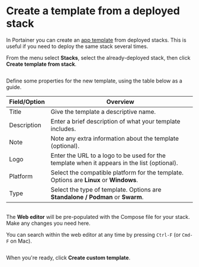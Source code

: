 # Create a template from a deployed stack

In Portainer you can create an [app template](../templates/) from deployed stacks. This is useful if you need to deploy the same stack several times.

From the menu select **Stacks**, select the already-deployed stack, then click **Create template from stack**.

<figure><img src="../../../.gitbook/assets/2.20-stacks-template.gif" alt=""><figcaption></figcaption></figure>

Define some properties for the new template, using the table below as a guide.

| Field/Option | Overview                                                                                    |
| ------------ | ------------------------------------------------------------------------------------------- |
| Title        | Give the template a descriptive name.                                                       |
| Description  | Enter a brief description of what your template includes.                                   |
| Note         | Note any extra information about the template (optional).                                   |
| Logo         | Enter the URL to a logo to be used for the template when it appears in the list (optional). |
| Platform     | Select the compatible platform for the template. Options are **Linux** or **Windows**.      |
| Type         | Select the type of template. Options are **Standalone / Podman** or **Swarm**.              |

<figure><img src="../../../.gitbook/assets/2.22.0-templates-custom-new.png" alt=""><figcaption></figcaption></figure>

The **Web editor** will be pre-populated with the Compose file for your stack. Make any changes you need here.


You can search within the web editor at any time by pressing `Ctrl-F` (or `Cmd-F` on Mac).


<figure><img src="../../../.gitbook/assets/2.20-stacks-template-webeditor.png" alt=""><figcaption></figcaption></figure>

When you're ready, click **Create custom template**.
